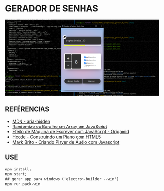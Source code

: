 # GERADOR DE SENHAS

<div style="align-items:center">
    <!-- ![banner](img/banner4.png) -->
    <img src="./img/banner4.png" alt="banner">
</div>

## REFÊRENCIAS



- [MDN - aria-hidden](https://developer.mozilla.org/en-US/docs/Web/Accessibility/ARIA/Attributes/aria-hidden)
- [Randomize ou Baralhe um Array em JavaScript](https://www.delftstack.com/pt/howto/javascript/shuffle-array-javascript/)
- [Efeito de Máquina de Escrever com JavaScript - Origamid](https://youtu.be/zx2axQoY_YM)
- [Hcode - Construindo um Piano com HTML5](https://youtu.be/yJoHOMN7vgM)
- [Mayk Brito - Criando Player de Áudio com Javascript](https://youtu.be/vqrjFnq3-uo)

## USE

```SH
npm install;
npm start;
## gerar app para windows ('electron-builder --win')
npm run pack-win;
```
